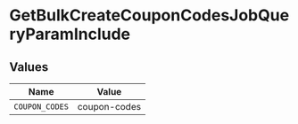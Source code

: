 # GetBulkCreateCouponCodesJobQueryParamInclude


## Values

| Name           | Value          |
| -------------- | -------------- |
| `COUPON_CODES` | coupon-codes   |